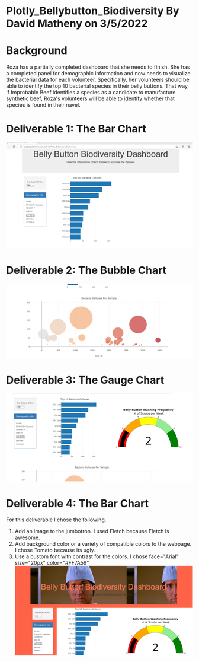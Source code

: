 # Plotly_Bellybutton_Biodiversity By David Matheny on 3/5/2022

# Background
Roza has a partially completed dashboard that she needs to finish. She has a completed panel for demographic information and now needs to visualize the bacterial data for each volunteer. Specifically, her volunteers should be able to identify the top 10 bacterial species in their belly buttons. That way, if Improbable Beef identifies a species as a candidate to manufacture synthetic beef, Roza's volunteers will be able to identify whether that species is found in their navel.

# Deliverable 1:  The Bar Chart
![Results1](resources/Deliverable1.png)

# Deliverable 2:  The Bubble Chart
![Results1](resources/Deliverable2.png)

# Deliverable 3:  The Gauge Chart
![Results1](resources/Deliverable3.png)

# Deliverable 4:  The Bar Chart
For this deliverable I chose the following.
1) Add an image to the jumbotron.  I used Fletch because Fletch is awesome.
2) Add background color or a variety of compatible colors to the webpage. I chose Tomato because its ugly.
3) Use a custom font with contrast for the colors. I chose face="Arial" size="20px" color="#FF7A59"
![Results1](resources/Deliverable4.png)